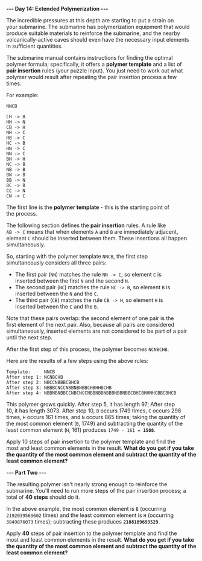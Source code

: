 **--- Day 14: Extended Polymerization ---**

The incredible pressures at this depth are starting to put a strain on  
your submarine. The submarine has polymerization equipment that would  
produce suitable materials to reinforce the submarine, and the nearby  
volcanically-active caves should even have the necessary input elements  
in sufficient quantities.

The submarine manual contains instructions for finding the optimal  
polymer formula; specifically, it offers a **polymer template** and a list of  
**pair insertion** rules (your puzzle input). You just need to work out what  
polymer would result after repeating the pair insertion process a few  
times.

For example:

```
NNCB

CH -> B
HH -> N
CB -> H
NH -> C
HB -> C
HC -> B
HN -> C
NN -> C
BH -> H
NC -> B
NB -> B
BN -> B
BB -> N
BC -> B
CC -> N
CN -> C
```

The first line is the **polymer template** - this is the starting point of  
the process.

The following section defines the **pair insertion** rules. A rule like  
`AB -> C` means that when elements `A` and `B` are immediately adjacent,  
element `C` should be inserted between them. These insertions all happen  
simultaneously.

So, starting with the polymer template `NNCB`, the first step  
simultaneously considers all three pairs:

* The first pair (`NN`) matches the rule `NN -> C`, so element `C` is  
  inserted between the first `N` and the second `N`.
* The second pair (`NC`) matches the rule `NC -> B`, so element `B` is  
  inserted between the `N` and the `C`.
* The third pair (`CB`) matches the rule `CB -> H`, so element `H` is  
  inserted between the `C` and the `B`.

Note that these pairs overlap: the second element of one pair is the  
first element of the next pair. Also, because all pairs are considered  
simultaneously, inserted elements are not considered to be part of a pair  
until the next step.

After the first step of this process, the polymer becomes `NCNBCHB`.

Here are the results of a few steps using the above rules:

```
Template:     NNCB
After step 1: NCNBCHB
After step 2: NBCCNBBBCBHCB
After step 3: NBBBCNCCNBBNBNBBCHBHHBCHB
After step 4: NBBNBNBBCCNBCNCCNBBNBBNBBBNBBNBBCBHCBHHNHCBBCBHCB
```

This polymer grows quickly. After step 5, it has length 97; After step  
10, it has length 3073. After step 10, `B` occurs 1749 times, `C` occurs 298  
times, `H` occurs 161 times, and `N` occurs 865 times; taking the quantity of  
the most common element (`B`, 1749) and subtracting the quantity of the  
least common element (`H`, 161) produces `1749 - 161 = `**`1588`**.

Apply 10 steps of pair insertion to the polymer template and find the  
most and least common elements in the result. **What do you get if you take  
the quantity of the most common element and subtract the quantity of the  
least common element?**

**--- Part Two ---**

The resulting polymer isn't nearly strong enough to reinforce the  
submarine. You'll need to run more steps of the pair insertion process; a  
total of **40 steps** should do it.

In the above example, the most common element is `B` (occurring  
`2192039569602` times) and the least common element is `H` (occurring  
`3849876073` times); subtracting these produces **`2188189693529`**.

Apply **40** steps of pair insertion to the polymer template and find the  
most and least common elements in the result. **What do you get if you take  
the quantity of the most common element and subtract the quantity of the  
least common element?**
